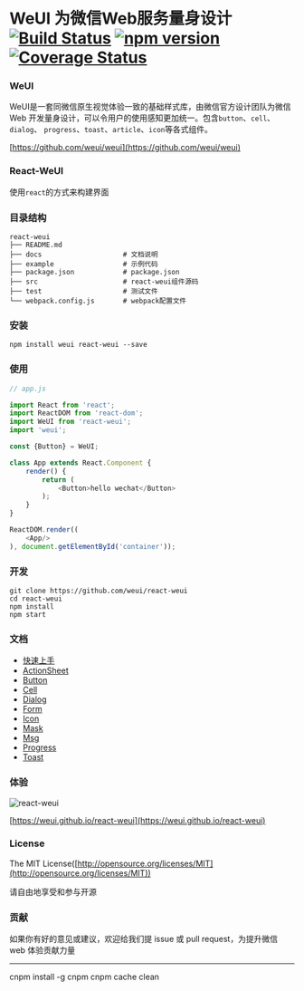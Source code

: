 WeUI 为微信Web服务量身设计  [![Build Status](https://travis-ci.org/weui/react-weui.svg?branch=master)](https://travis-ci.org/weui/react-weui) [![npm version](https://img.shields.io/npm/v/react-weui.svg)](https://www.npmjs.org/package/react-weui) [![Coverage Status](https://coveralls.io/repos/github/weui/react-weui/badge.svg?branch=master)](https://coveralls.io/github/weui/react-weui?branch=master)
====


### WeUI

WeUI是一套同微信原生视觉体验一致的基础样式库，由微信官方设计团队为微信 Web 开发量身设计，可以令用户的使用感知更加统一。包含`button`、`cell`、`dialog`、 `progress`、`toast`、`article`、`icon`等各式组件。

[https://github.com/weui/weui](https://github.com/weui/weui)

### React-WeUI

使用`react`的方式来构建界面

### 目录结构

```
react-weui
├── README.md
├── docs                    # 文档说明
├── example                 # 示例代码
├── package.json            # package.json
├── src                     # react-weui组件源码
├── test                    # 测试文件
└── webpack.config.js       # webpack配置文件
```

### 安装

```
npm install weui react-weui --save
```

### 使用

```javascript
// app.js

import React from 'react';
import ReactDOM from 'react-dom';
import WeUI from 'react-weui';
import 'weui';

const {Button} = WeUI;

class App extends React.Component {
    render() {
        return (
            <Button>hello wechat</Button>
        );
    }
}

ReactDOM.render((
    <App/>
), document.getElementById('container'));

```

### 开发

```
git clone https://github.com/weui/react-weui
cd react-weui
npm install
npm start
```


### 文档

- [快速上手](./docs/installation.md)
- [ActionSheet](./docs/actionsheet.md)
- [Button](./docs/button.md)
- [Cell](./docs/cell.md)
- [Dialog](./docs/dialog.md)
- [Form](./docs/form.md)
- [Icon](./docs/icon.md)
- [Mask](./docs/mask.md)
- [Msg](./docs/msg.md)
- [Progress](./docs/progress.md)
- [Toast](./docs/toast.md)

### 体验

![react-weui](./docs/qrcode.png)

[https://weui.github.io/react-weui](https://weui.github.io/react-weui)

### License

The MIT License([http://opensource.org/licenses/MIT](http://opensource.org/licenses/MIT))
 
请自由地享受和参与开源

### 贡献

如果你有好的意见或建议，欢迎给我们提 issue 或 pull request，为提升微信 web 体验贡献力量

------------------

cnpm install -g cnpm
cnpm cache clean


